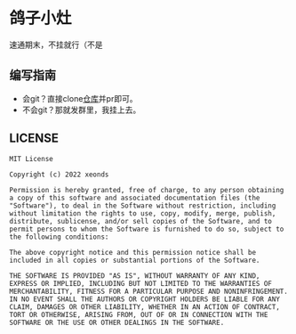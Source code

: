# 鸽子小灶

速通期末，不挂就行（不是

## 编写指南

* 会git？直接clone[仓库](http://www.jiujiuer.xyz:3000/xeonds/pigeon-soup.git)并pr即可。
* 不会git？那就发群里，我挂上去。

## LICENSE

`MIT License`

`Copyright (c) 2022 xeonds`

`Permission is hereby granted, free of charge, to any person obtaining a copy of this software and associated documentation files (the "Software"), to deal in the Software without restriction, including without limitation the rights to use, copy, modify, merge, publish, distribute, sublicense, and/or sell copies of the Software, and to permit persons to whom the Software is furnished to do so, subject to the following conditions:`

`The above copyright notice and this permission notice shall be included in all copies or substantial portions of the Software.`

`THE SOFTWARE IS PROVIDED "AS IS", WITHOUT WARRANTY OF ANY KIND, EXPRESS OR IMPLIED, INCLUDING BUT NOT LIMITED TO THE WARRANTIES OF MERCHANTABILITY, FITNESS FOR A PARTICULAR PURPOSE AND NONINFRINGEMENT. IN NO EVENT SHALL THE AUTHORS OR COPYRIGHT HOLDERS BE LIABLE FOR ANY CLAIM, DAMAGES OR OTHER LIABILITY, WHETHER IN AN ACTION OF CONTRACT, TORT OR OTHERWISE, ARISING FROM, OUT OF OR IN CONNECTION WITH THE SOFTWARE OR THE USE OR OTHER DEALINGS IN THE SOFTWARE.`


